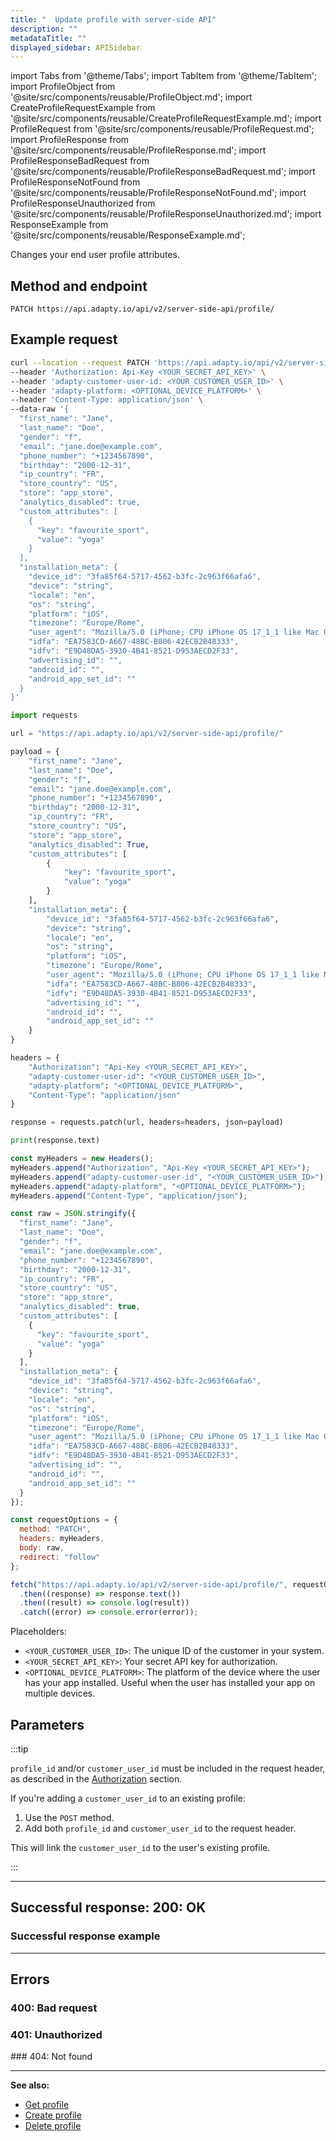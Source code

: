 ```yaml
---
title: "  Update profile with server-side API"
description: ""
metadataTitle: ""
displayed_sidebar: APISidebar
---
```


import Tabs from '@theme/Tabs'; 
import TabItem from '@theme/TabItem'; 
import ProfileObject from '@site/src/components/reusable/ProfileObject.md';
import CreateProfileRequestExample from '@site/src/components/reusable/CreateProfileRequestExample.md';
import ProfileRequest from '@site/src/components/reusable/ProfileRequest.md';
import ProfileResponse from '@site/src/components/reusable/ProfileResponse.md';
import ProfileResponseBadRequest from '@site/src/components/reusable/ProfileResponseBadRequest.md';
import ProfileResponseNotFound from '@site/src/components/reusable/ProfileResponseNotFound.md';
import ProfileResponseUnauthorized from '@site/src/components/reusable/ProfileResponseUnauthorized.md';
import ResponseExample from '@site/src/components/reusable/ResponseExample.md';



Changes your end user profile attributes.

## Method and endpoint

```
PATCH https://api.adapty.io/api/v2/server-side-api/profile/
```


## Example request

<Tabs groupId="api-lang" queryString> 

<TabItem value="curl" label="cURL" default> 

```bash showLineNumbers
curl --location --request PATCH 'https://api.adapty.io/api/v2/server-side-api/profile/' \
--header 'Authorization: Api-Key <YOUR_SECRET_API_KEY>' \
--header 'adapty-customer-user-id: <YOUR_CUSTOMER_USER_ID>' \
--header 'adapty-platform: <OPTIONAL_DEVICE_PLATFORM>' \
--header 'Content-Type: application/json' \
--data-raw '{
  "first_name": "Jane",
  "last_name": "Doe",
  "gender": "f",
  "email": "jane.doe@example.com",
  "phone_number": "+1234567890",
  "birthday": "2000-12-31",
  "ip_country": "FR",
  "store_country": "US",
  "store": "app_store",
  "analytics_disabled": true,
  "custom_attributes": [
    {
      "key": "favourite_sport",
      "value": "yoga"
    }
  ],
  "installation_meta": {
    "device_id": "3fa85f64-5717-4562-b3fc-2c963f66afa6",
    "device": "string",
    "locale": "en",
    "os": "string",
    "platform": "iOS",
    "timezone": "Europe/Rome",
    "user_agent": "Mozilla/5.0 (iPhone; CPU iPhone OS 17_1_1 like Mac OS X) AppleWebKit/605.1.15 (KHTML, like Gecko) Version/17.1 Mobile/15E148 Safari/604.1",
    "idfa": "EA7583CD-A667-48BC-B806-42ECB2B48333",
    "idfv": "E9D48DA5-3930-4B41-8521-D953AECD2F33",
    "advertising_id": "",
    "android_id": "",
    "android_app_set_id": ""
  }
}'
```

</TabItem> 

<TabItem value="python" label="Python" default> 

```python showLineNumbers
import requests

url = "https://api.adapty.io/api/v2/server-side-api/profile/"

payload = {
    "first_name": "Jane",
    "last_name": "Doe",
    "gender": "f",
    "email": "jane.doe@example.com",
    "phone_number": "+1234567890",
    "birthday": "2000-12-31",
    "ip_country": "FR",
    "store_country": "US",
    "store": "app_store",
    "analytics_disabled": True,
    "custom_attributes": [
        {
            "key": "favourite_sport",
            "value": "yoga"
        }
    ],
    "installation_meta": {
        "device_id": "3fa85f64-5717-4562-b3fc-2c963f66afa6",
        "device": "string",
        "locale": "en",
        "os": "string",
        "platform": "iOS",
        "timezone": "Europe/Rome",
        "user_agent": "Mozilla/5.0 (iPhone; CPU iPhone OS 17_1_1 like Mac OS X) AppleWebKit/605.1.15 (KHTML, like Gecko) Version/17.1 Mobile/15E148 Safari/604.1",
        "idfa": "EA7583CD-A667-48BC-B806-42ECB2B48333",
        "idfv": "E9D48DA5-3930-4B41-8521-D953AECD2F33",
        "advertising_id": "",
        "android_id": "",
        "android_app_set_id": ""
    }
}

headers = {
    "Authorization": "Api-Key <YOUR_SECRET_API_KEY>",
    "adapty-customer-user-id": "<YOUR_CUSTOMER_USER_ID>",
    "adapty-platform": "<OPTIONAL_DEVICE_PLATFORM>",
    "Content-Type": "application/json"
}

response = requests.patch(url, headers=headers, json=payload)

print(response.text)
```

</TabItem> 

<TabItem value="js" label="JavaScript" default> 

```javascript showLineNumbers
const myHeaders = new Headers();
myHeaders.append("Authorization", "Api-Key <YOUR_SECRET_API_KEY>");
myHeaders.append("adapty-customer-user-id", "<YOUR_CUSTOMER_USER_ID>");
myHeaders.append("adapty-platform", "<OPTIONAL_DEVICE_PLATFORM>");
myHeaders.append("Content-Type", "application/json");

const raw = JSON.stringify({
  "first_name": "Jane",
  "last_name": "Doe",
  "gender": "f",
  "email": "jane.doe@example.com",
  "phone_number": "+1234567890",
  "birthday": "2000-12-31",
  "ip_country": "FR",
  "store_country": "US",
  "store": "app_store",
  "analytics_disabled": true,
  "custom_attributes": [
    {
      "key": "favourite_sport",
      "value": "yoga"
    }
  ],
  "installation_meta": {
    "device_id": "3fa85f64-5717-4562-b3fc-2c963f66afa6",
    "device": "string",
    "locale": "en",
    "os": "string",
    "platform": "iOS",
    "timezone": "Europe/Rome",
    "user_agent": "Mozilla/5.0 (iPhone; CPU iPhone OS 17_1_1 like Mac OS X) AppleWebKit/605.1.15 (KHTML, like Gecko) Version/17.1 Mobile/15E148 Safari/604.1",
    "idfa": "EA7583CD-A667-48BC-B806-42ECB2B48333",
    "idfv": "E9D48DA5-3930-4B41-8521-D953AECD2F33",
    "advertising_id": "",
    "android_id": "",
    "android_app_set_id": ""
  }
});

const requestOptions = {
  method: "PATCH",
  headers: myHeaders,
  body: raw,
  redirect: "follow"
};

fetch("https://api.adapty.io/api/v2/server-side-api/profile/", requestOptions)
  .then((response) => response.text())
  .then((result) => console.log(result))
  .catch((error) => console.error(error));
```

</TabItem> 

</Tabs>

Placeholders: 

- `<YOUR_CUSTOMER_USER_ID>`: The unique ID of the customer in your system.
- `<YOUR_SECRET_API_KEY>`: Your secret API key for authorization.
- `<OPTIONAL_DEVICE_PLATFORM>`: The platform of the device where the user has your app installed. Useful when the user has installed your app on multiple devices.

<!--- <CreateProfileRequestExample /> --->

## Parameters

 <ProfileRequest />

:::tip

`profile_id` and/or `customer_user_id` must be included in the request header, as described in the [Authorization](ss-authorization) section.

If you're adding a `customer_user_id` to an existing profile:

1. Use the `POST` method.
2. Add both `profile_id` and `customer_user_id` to the request header.

This will link the `customer_user_id` to the user's existing profile.

:::

---

## Successful response: 200: OK

<ProfileResponse />

### Successful response example
<ResponseExample />  

---

## Errors

### 400: Bad request

<ProfileResponseBadRequest />  

### 401: Unauthorized

<ProfileResponseUnauthorized />  
### 404: Not found

<ProfileResponseNotFound />  



---

**See also:**

- [Get profile](api-adapty#/operations/getProfile)
- [Create profile](api-adapty#/operations/createProfile)
- [Delete profile](api-adapty#/operations/deleteProfile)